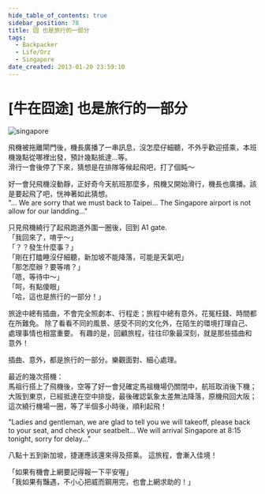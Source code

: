 ```yaml
---
hide_table_of_contents: true
sidebar_position: 78
title: 囧 也是旅行的一部分
tags:
  - Backpacker
  - Life/Orz
  - Singapore
date_created: 2013-01-20 23:59:10
---
```


[牛在囧途] 也是旅行的一部分
=======================

![singapore](http://farm9.staticflickr.com/8071/8388940087_888fdfb3fd_c.jpg)

飛機被拖離閘門後，機長廣播了一串訊息，沒怎麼仔細聽，不外乎歡迎搭乘，本班機幾點從哪裡出發，預計幾點抵達...等。  
滑行一會後停了下來，猜想是在排隊等候起飛吧，打了個盹～

好一會兒飛機沒動靜，正好奇今天航班那麼多，飛機又開始滑行，機長也廣播。該是要起飛了吧，恍神著如此猜想。  
"... We are sorry that we must back to Taipei... The Singapore airport is not allow for our landding..." 

只見飛機繞行了起飛跑道外圍一圈後，回到 A1 gate.  
「我回來了，唷乎～」  
「？？發生什麼事？」  
「剛在打瞌睡沒仔細聽，新加坡不能降落，可能是天氣吧」  
「那怎麼辦？要等唷？」  
「嗯，等待中～」  
「呵，有點傻眼」  
「哈，這也是旅行的一部分！」

旅途中總有插曲，不會完全照劇本、行程走；旅程中總有意外，花冤枉錢、時間都在所難免。
除了看看不同的風景、感受不同的文化外，在陌生的環境打理自己、處理事情也相當重要。
有趣的是，回顧旅程，往往印象最深刻，就是那些插曲和意外！

插曲、意外，都是旅行的一部分。樂觀面對、細心處理。

最近的幾次搭機：  
馬祖行搭上了飛機後，空等了好一會兒確定馬祖機場仍關閉中，航班取消後下機；
大阪到東京，已經抵達在空中排旋，最後確認氣象太差無法降落，原機飛回大阪；
這次繞行機場一圈，等了半個多小時後，順利起飛！

"Ladies and gentleman, we are glad to tell you we will takeoff, please back to your seat, and check your seatbelt... We will arrival Singapore at 8:15 tonight, sorry for delay..."

八點十五到新加坡，捷運應該還來得及搭乘。
這旅程，會漸入佳境！

「如果有機會上網要記得報一下平安喔」  
「我如果有豔遇，不小心把威而鋼用完，也會上網求助的！」
